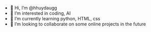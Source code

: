 - 👋 Hi, I’m @hhuydaugg
- 👀 I’m interested in coding, AI
- 🌱 I’m currently learning python, HTML, css
- 💞️ I’m looking to collaborate on some online projects in the future

<!---
hhuydaug/hhuydaug is a ✨ special ✨ repository because its `README.md` (this file) appears on your GitHub profile.
You can click the Preview link to take a look at your changes.
--->
